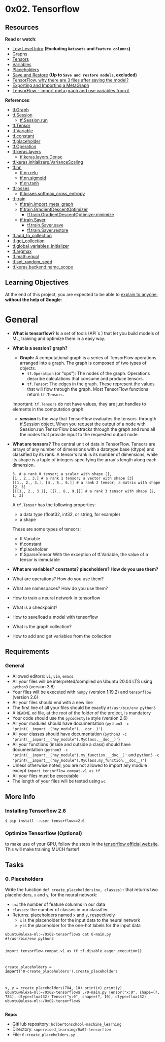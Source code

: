 # 0x02. Tensorflow
<h2>Resources</h2>
<p><strong>Read or watch</strong>:</p>
<ul>
<li><a href="https://github.com/tensorflow/docs/blob/master/site/en/r1/guide/low_level_intro.md" title="Low Level Intro" target="_blank">Low Level Intro</a>  <strong>(Excluding <code>Datasets</code> and <code>Feature columns</code>)</strong></li>
<li><a href="https://github.com/tensorflow/docs/blob/master/site/en/r1/guide/graphs.md" title="Graphs" target="_blank">Graphs</a> </li>
<li><a href="https://github.com/tensorflow/docs/blob/master/site/en/r1/guide/tensors.md" title="Tensors" target="_blank">Tensors</a> </li>
<li><a href="https://github.com/tensorflow/docs/blob/master/site/en/r1/guide/variables.md" title="Variables" target="_blank">Variables</a> </li>
<li><a href="https://www.databricks.com/tensorflow/placeholders" title="Placeholders" target="_blank">Placeholders</a> </li>
<li><a href="https://github.com/tensorflow/docs/blob/master/site/en/r1/guide/saved_model.md" title="Save and Restore" target="_blank">Save and Restore</a> <strong>(Up to <code>Save and restore models</code>, excluded)</strong></li>
<li><a href="https://stackoverflow.com/questions/41265035/tensorflow-why-there-are-3-files-after-saving-the-model" title="TensorFlow, why there are 3 files after saving the model?" target="_blank">TensorFlow, why there are 3 files after saving the model?</a> </li>
<li><a href="https://docs.w3cub.com/tensorflow~python/meta_graph" title="Exporting and Importing a MetaGraph" target="_blank">Exporting and Importing a MetaGraph</a> </li>
<li><a href="https://stackoverflow.com/questions/42072234/tensorflow-import-meta-graph-and-use-variables-from-it" title="TensorFlow - import meta graph and use variables from it" target="_blank">TensorFlow - import meta graph and use variables from it</a> </li>
</ul>
<p><strong>References</strong>: </p>
<ul>
<li><a href="https://www.tensorflow.org/versions/r2.6/api_docs/python/tf/Graph" title="tf.Graph" target="_blank">tf.Graph</a> </li>
<li><a href="https://www.tensorflow.org/versions/r2.6/api_docs/python/tf/compat/v1/Session" title="tf.Session" target="_blank">tf.Session</a> 

<ul>
<li><a href="https://www.tensorflow.org/versions/r2.6/api_docs/python/tf/compat/v1/Session#run" title="tf.Session.run" target="_blank">tf.Session.run</a> </li>
</ul></li>
<li><a href="https://www.tensorflow.org/versions/r2.6/api_docs/python/tf/Tensor" title="tf.Tensor" target="_blank">tf.Tensor</a> </li>
<li><a href="https://www.tensorflow.org/versions/r2.6/api_docs/python/tf/compat/v1/Variable" title="tf.Variable" target="_blank">tf.Variable</a> </li>
<li><a href="https://www.tensorflow.org/versions/r2.6/api_docs/python/tf/compat/v1/constant" title="tf.constant" target="_blank">tf.constant</a> </li>
<li><a href="https://www.tensorflow.org/versions/r2.6/api_docs/python/tf/compat/v1/placeholder" title="tf.placeholder" target="_blank">tf.placeholder</a> </li>
<li><a href="https://www.tensorflow.org/versions/r2.6/api_docs/python/tf/Operation" title="tf.Operation" target="_blank">tf.Operation</a> </li>
<li><a href="https://www.tensorflow.org/versions/r2.6/api_docs/python/tf/compat/v1/keras" title="tf.keras.layers" target="_blank">tf.keras.layers</a> 

<ul>
<li><a href="https://www.tensorflow.org/versions/r2.6/api_docs/python/tf/keras/layers/Dense" title="tf.keras.layers.Dense" target="_blank">tf.keras.layers.Dense</a> </li>
</ul></li>
<li><a href="https://www.tensorflow.org/versions/r2.6/api_docs/python/tf/compat/v1/keras/initializers/VarianceScaling" title="tf.keras.initializers.VarianceScaling" target="_blank">tf.keras.initializers.VarianceScaling</a> </li>
<li><a href="https://www.tensorflow.org/versions/r2.6/api_docs/python/tf/compat/v1/nn" title="tf.nn" target="_blank">tf.nn</a> 

<ul>
<li><a href="https://www.tensorflow.org/versions/r2.6/api_docs/python/tf/nn/relu" title="tf.nn.relu" target="_blank">tf.nn.relu</a></li>
<li><a href="https://www.tensorflow.org/versions/r2.6/api_docs/python/tf/math/sigmoid" title="tf.nn.sigmoid" target="_blank">tf.nn.sigmoid</a></li>
<li><a href="https://www.tensorflow.org/versions/r2.6/api_docs/python/tf/math/tanh" title="tf.nn.tanh" target="_blank">tf.nn.tanh</a></li>
</ul></li>
<li><a href="https://www.tensorflow.org/versions/r2.6/api_docs/python/tf/compat/v1/losses" title="tf.losses" target="_blank">tf.losses</a> 

<ul>
<li><a href="https://www.tensorflow.org/versions/r2.6/api_docs/python/tf/compat/v1/losses/softmax_cross_entropy" title="tf.losses.softmax_cross_entropy" target="_blank">tf.losses.softmax_cross_entropy</a> </li>
</ul></li>
<li><a href="https://www.tensorflow.org/versions/r2.6/api_docs/python/tf/compat/v1/train" title="tf.train" target="_blank">tf.train</a>

<ul>
<li><a href="https://www.tensorflow.org/versions/r2.6/api_docs/python/tf/compat/v1/train/import_meta_graph" title="tf.train.import_meta_graph" target="_blank">tf.train.import_meta_graph</a></li>
<li><a href="https://www.tensorflow.org/versions/r2.6/api_docs/python/tf/compat/v1/train/GradientDescentOptimizer" title="tf.train.GradientDescentOptimizer" target="_blank">tf.train.GradientDescentOptimizer</a> 

<ul>
<li><a href="https://www.tensorflow.org/versions/r2.6/api_docs/python/tf/compat/v1/train/GradientDescentOptimizer#minimize" title="tf.train.GradientDescentOptimizer.minimize" target="_blank">tf.train.GradientDescentOptimizer.minimize</a> </li>
</ul></li>
<li><a href="https://www.tensorflow.org/versions/r2.6/api_docs/python/tf/compat/v1/train/Saver" title="tf.train.Saver" target="_blank">tf.train.Saver</a> 

<ul>
<li><a href="https://www.tensorflow.org/versions/r2.6/api_docs/python/tf/compat/v1/train/Saver#save" title="tf.train.Saver.save" target="_blank">tf.train.Saver.save</a> </li>
<li><a href="https://www.tensorflow.org/versions/r2.6/api_docs/python/tf/compat/v1/train/Saver#restore" title="tf.train.Saver.restore" target="_blank">tf.train.Saver.restore</a></li>
</ul></li>
</ul></li>
<li><a href="https://www.tensorflow.org/versions/r2.6/api_docs/python/tf/compat/v1/add_to_collection" title="tf.add_to_collection" target="_blank">tf.add_to_collection</a></li>
<li><a href="https://www.tensorflow.org/versions/r2.6/api_docs/python/tf/compat/v1/get_collection" title="tf.get_collection" target="_blank">tf.get_collection</a></li>
<li><a href="https://www.tensorflow.org/versions/r2.6/api_docs/python/tf/compat/v1/global_variables_initializer" title="tf.global_variables_initializer" target="_blank">tf.global_variables_initializer</a> </li>
<li><a href="https://www.tensorflow.org/versions/r2.6/api_docs/python/tf/compat/v1/argmax" title="tf.argmax" target="_blank">tf.argmax</a> </li>
<li><a href="https://www.tensorflow.org/versions/r2.6/api_docs/python/tf/math/equal" title="tf.math.equal" target="_blank">tf.math.equal</a> </li>
<li><a href="https://www.tensorflow.org/versions/r2.6/api_docs/python/tf/compat/v1/set_random_seed" title="tf.set_random_seed" target="_blank">tf.set_random_seed</a> </li>
<li><a href="https://www.tensorflow.org/versions/r2.6/api_docs/python/tf/compat/v1/keras/backend/name_scope" title="tf.keras.backend.name_scope" target="_blank">tf.keras.backend.name_scope</a> </li>
</ul>
<h2>Learning Objectives</h2>
<p>At the end of this project, you are expected to be able to <a href="https://fs.blog/feynman-learning-technique/" title="explain to anyone" target="_blank">explain to anyone</a>, <strong>without the help of Google</strong>:</p>

# General
* **What is tensorflow?**
    Is a set of tools (API´s    ) that let you build models of ML, training and optimize them in a easy way.
* **What is a session? graph?**
    * **Graph:** A computational graph is a series of TensorFlow operations arranged into a graph. The graph is composed of two types of objects.
        * `tf.Operation` (or "ops"): The nodes of the graph. Operations describe calculations that consume and produce tensors.
        * `tf.Tensor`: The edges in the graph. These represent the values that will flow through the graph. Most TensorFlow functions return `tf.Tensors`.

    Important: `tf.Tensors` do not have values, they are just handles to elements in the computation graph.
    * **session** Is the way that TensorFlow evaluates the tensors. througth tf.Session object, When you request the output of a node with Session.run TensorFlow backtracks through the graph and runs all the nodes that provide input to the requested output node. 

* **What are tensors?**
    The central unit of data in TensorFlow. Tensors are arrays of any number of dimensions with a datatype base (dtype) and classified by its rank. A tensor's rank is its number of dimensions, while its shape is a tuple of integers specifying the array's length along each dimension.
    ```
    3. # a rank 0 tensor; a scalar with shape [],
    [1., 2., 3.] # a rank 1 tensor; a vector with shape [3]
    [[1., 2., 3.], [4., 5., 6.]] # a rank 2 tensor; a matrix with shape [2, 3]
    [[[1., 2., 3.]], [[7., 8., 9.]]] # a rank 3 tensor with shape [2, 1, 3]
    ```

    A `tf.Tensor` has the following properties:

    * a data type (float32, int32, or string, for example)
    * a shape
    
    These are some types of tensors:

    * tf.Variable
    * tf.constant
    * tf.placeholder
    * tf.SparseTensor
    With the exception of tf.Variable, the value of a tensor is immutable

* **What are variables? constants? placeholders? How do you use them?**

* What are operations? How do you use them?
* What are namespaces? How do you use them?
* How to train a neural network in tensorflow
* What is a checkpoint?
* How to save/load a model with tensorflow
* What is the graph collection?
* How to add and get variables from the collection

<h2>Requirements</h2>
<h3>General</h3>
<ul>
<li>Allowed editors: <code>vi</code>, <code>vim</code>, <code>emacs</code></li>
<li>All your files will be interpreted/compiled on Ubuntu 20.04 LTS using <code>python3</code> (version 3.8)</li>
<li>Your files will be executed with <code>numpy</code> (version 1.19.2) and <code>tensorflow</code> (version 2.6)</li>
<li>All your files should end with a new line</li>
<li>The first line of all your files should be exactly <code>#!/usr/bin/env python3</code></li>
<li>A <code>README.md</code> file, at the root of the folder of the project, is mandatory</li>
<li>Your code should use the <code>pycodestyle</code> style (version 2.6)</li>
<li>All your modules should have documentation (<code>python3 -c 'print(__import__("my_module").__doc__)'</code>)</li>
<li>All your classes should have documentation (<code>python3 -c 'print(__import__("my_module").MyClass.__doc__)'</code>)</li>
<li>All your functions (inside and outside a class) should have documentation (<code>python3 -c 'print(__import__("my_module").my_function.__doc__)'</code> and <code>python3 -c 'print(__import__("my_module").MyClass.my_function.__doc__)'</code>)</li>
<li>Unless otherwise noted, you are not allowed to import any module except <code>import tensorflow.compat.v1 as tf</code></li>
<li>All your files must be executable</li>
<li>The length of your files will be tested using <code>wc</code></li>
</ul>
<h2>More Info</h2>
<h3>Installing Tensorflow 2.6</h3>
<pre><code>$ pip install --user tensorflow==2.6
</code></pre>
<h3>Optimize Tensorflow (Optional)</h3>
<p>to make use of your GPU, follow the steps in the <a href=https://www.tensorflow.org/install/pip?hl=es-419" title="tensorflow official website" target="_blank">tensorflow official website</a>.  <br>
This will make training MUCH faster!</p>

<h2 class="gap">Tasks</h2>
<h3 class="panel-title">
      0. Placeholders
    </h3>
<p>Write the function <code>def create_placeholders(nx, classes):</code> that returns two placeholders, <code>x</code> and <code>y</code>, for the neural network:</p>
<ul>
<li><code>nx</code>: the number of feature columns in our data</li>
<li><code>classes</code>: the number of classes in our classifier</li>
<li>Returns: placeholders named <code>x</code> and <code>y</code>, respectively

<ul>
<li><code>x</code> is the placeholder for the input data to the neural network</li>
<li><code>y</code> is the placeholder for the one-hot labels for the input data </li>
</ul></li>
</ul>
<pre><code>ubuntu@alexa-ml:~/0x02-tensorflow$ cat 0-main.py 
#!/usr/bin/env python3

import tensorflow.compat.v1 as tf
tf.disable_eager_execution()

create_placeholders = __import__('0-create_placeholders').create_placeholders

x, y = create_placeholders(784, 10)
print(x)
print(y)
ubuntu@alexa-ml:~/0x02-tensorflow$ ./0-main.py 
Tensor("x:0", shape=(?, 784), dtype=float32)
Tensor("y:0", shape=(?, 10), dtype=float32)
ubuntu@alexa-ml:~/0x02-tensorflow$ 
</code></pre>

<div class="list-group">
    <!-- Task URLs -->

<!-- Github information -->
<div class="list-group-item">
<p><strong>Repo:</strong></p>
<ul>
    <li>GitHub repository: <code>holbertonschool-machine_learning</code></li>
    <li>Directory: <code>supervised_learning/0x02-tensorflow</code></li>
    <li>File: <code>0-create_placeholders.py</code></li>
</ul>
</div>

<!-- Self-paced manual review -->
</div>